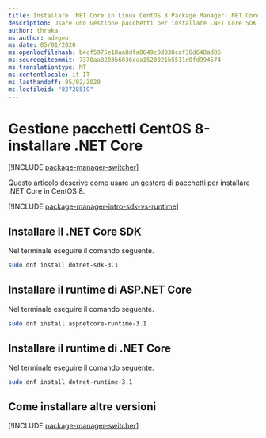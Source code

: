 ```yaml
---
title: Installare .NET Core in Linux CentOS 8 Package Manager-.NET Core
description: Usare uno Gestione pacchetti per installare .NET Core SDK e Runtime in CentOS 8.
author: thraka
ms.author: adegeo
ms.date: 05/01/2020
ms.openlocfilehash: b4cf5975e18aa8dfa8649c0d038caf38d648ad86
ms.sourcegitcommit: 7370aa8203b6036cea1520021b5511d0fd994574
ms.translationtype: MT
ms.contentlocale: it-IT
ms.lasthandoff: 05/02/2020
ms.locfileid: "82728519"
---
```

# <a name="centos-8-package-manager---install-net-core"></a>Gestione pacchetti CentOS 8-installare .NET Core

[!INCLUDE [package-manager-switcher](includes/package-manager-switcher.md)]

Questo articolo descrive come usare un gestore di pacchetti per installare .NET Core in CentOS 8.

[!INCLUDE [package-manager-intro-sdk-vs-runtime](includes/package-manager-intro-sdk-vs-runtime.md)]

## <a name="install-the-net-core-sdk"></a>Installare il .NET Core SDK

Nel terminale eseguire il comando seguente.

```bash
sudo dnf install dotnet-sdk-3.1
```

## <a name="install-the-aspnet-core-runtime"></a>Installare il runtime di ASP.NET Core

Nel terminale eseguire il comando seguente.

```bash
sudo dnf install aspnetcore-runtime-3.1
```

## <a name="install-the-net-core-runtime"></a>Installare il runtime di .NET Core

Nel terminale eseguire il comando seguente.

```bash
sudo dnf install dotnet-runtime-3.1
```

## <a name="how-to-install-other-versions"></a>Come installare altre versioni

[!INCLUDE [package-manager-switcher](./includes/package-manager-heading-hack-pkgname.md)]
